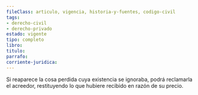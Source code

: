 ```yaml
---
fileClass: articulo, vigencia, historia-y-fuentes, codigo-civil
tags:
- derecho-civil
- derecho-privado
estado: vigente
tipo: completo
libro:
titulo:
parrafo:
corriente-juridica:
---
```

Si reaparece la cosa perdida cuya existencia se ignoraba, podrá reclamarla el acreedor, restituyendo lo que hubiere recibido en razón de su precio.